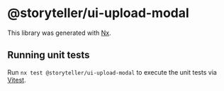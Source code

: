 # @storyteller/ui-upload-modal

This library was generated with [Nx](https://nx.dev).

## Running unit tests

Run `nx test @storyteller/ui-upload-modal` to execute the unit tests via [Vitest](https://vitest.dev/).
